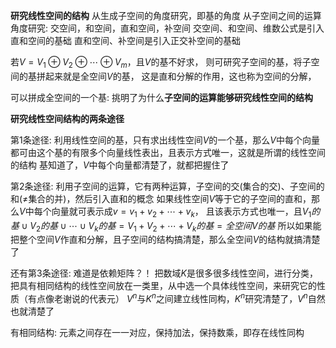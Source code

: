 **研究线性空间的结构**
从生成子空间的角度研究，即基的角度
从子空间之间的运算角度研究: 交空间，和空间，直和空间，补空间
交空间、和空间、维数公式是引入直和空间的基础
直和空间、补空间是引入正交补空间的基础

若$V=V_1\oplus V_2\oplus\cdots \oplus V_m$，且$V$的基不好求，
则可研究子空间的基，将子空间的基拼起来就是全空间$V$的基，
这是直和分解的作用，这也称为空间的分解，

可以拼成全空间的一个基: 挑明了为什么**子空间的运算能够研究线性空间的结构**

**研究线性空间结构的两条途径**

第1条途径: 利用线性空间的基，只有求出线性空间$V$的一个基，那么$V$中每个向量都可由这个基的有限多个向量线性表出，且表示方式唯一，这就是所谓的线性空间的结构
基知道了，$V$中每个向量都清楚了，就都把握住了

第2条途径: 利用子空间的运算，它有两种运算，子空间的交(集合的交)、子空间的和($\neq$集合的并)，然后引入直和的概念
如果线性空间$V$等于它的子空间的直和，那么$V$中每个向量就可表示成$v=v_1+v_2+\cdots+v_k$，
且该表示方式也唯一，且$V_1的基\cup V_2的基\cup\cdots\cup V_k的基=V_1+V_2+\cdots+V_k的基=全空间V的基$
所以如果能把整个空间$V$作直和分解，且子空间的结构搞清楚，那么全空间$V$的结构就搞清楚了

还有第3条途径: 难道是依赖矩阵？！
把数域$K$是很多很多线性空间，进行分类，把具有相同结构的线性空间放在一类里，从中选一个具体线性空间，来研究它的性质（有点像老谢说的代表元）
$V^n$与$K^n$之间建立线性同构，$K^n$研究清楚了，$V^n$自然也就清楚了

有相同结构: 元素之间存在一一对应，保持加法，保持数乘，即存在线性同构
